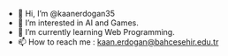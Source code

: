 - 👋 Hi, I’m @kaanerdogan35
- 👀 I’m interested in AI and Games.
- 🌱 I’m currently learning Web Programming.
- 📫 How to reach me :
kaan.erdogan@bahcesehir.edu.tr
